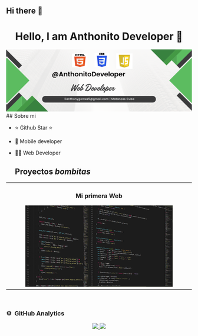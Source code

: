 ## Hi there 👋

<!--
**Anthonito31/Anthonito31** is a ✨ _special_ ✨ repository because its `README.md` (this file) appears on your GitHub profile.

Here are some ideas to get you started:

- 🔭 I’m currently working on ...
- 🌱 I’m currently learning ...
- 👯 I’m looking to collaborate on ...
- 🤔 I’m looking for help with ...
- 💬 Ask me about ...
- 📫 How to reach me: ...
- 😄 Pronouns: ...
- ⚡ Fun fact: ...
-->

<div align="center">
<h1 align="center">Hello, I am Anthonito Developer 👋</h1>

<img src="https://github.com/Anthonito31/MiPrimeraWeb/blob/main/imagenes/Welcome%20To%20Our%20Company.png">
</div>
## Sobre mi

- ⭐ Github Star ⭐ 
- 📲 Mobile developer
- 👨‍💻 Web Developer

  


  ## Proyectos *bombitas*
<table>
<tr>
<td width="50%">
<h3 align="center">Mi primera Web</h3>
<div align="center">
<a href="https://github.com/Anthonito31/MiPrimeraWeb.git" target="_blank"><img src="https://github.com/Anthonito31/MiPrimeraWeb/blob/main/imagenes/programmingWeb.jpg" width="400" alt="Mi primera Web"></a>
</td>  
</table>                                                                                 
</div>
<br>


### ⚙️ &nbsp;GitHub Analytics

<p align="center">
<a href="https://github.com/Anthonito31">
  <img height="180em" src="https://github-readme-stats-eight-theta.vercel.app/api?username=Anthonito31&show_icons=true&theme=algolia&include_all_commits=true&count_private=true"/>
  <img height="180em" src="https://github-readme-stats-eight-theta.vercel.app/api/top-langs/?username=Anthonito31&layout=compact&langs_count=8&theme=algolia"/>
</a>
</p>

